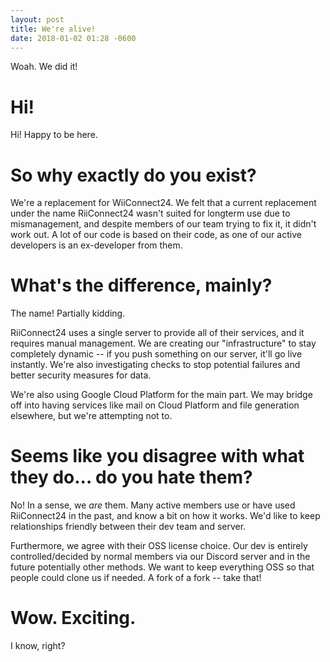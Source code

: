 ```yaml
---
layout: post
title: We're alive!
date: 2018-01-02 01:28 -0600
---
```


Woah. We did it!

# Hi!
Hi! Happy to be here.

# So why exactly do you exist?
We're a replacement for WiiConnect24. We felt that a current replacement under the name RiiConnect24 wasn't suited for longterm use due to mismanagement, and despite members of our team trying to fix it, it didn't work out.
A lot of our code is based on their code, as one of our active developers is an ex-developer from them.

# What's the difference, mainly?
The name! Partially kidding.

RiiConnect24 uses a single server to provide all of their services, and it requires manual management. We are creating our "infrastructure" to stay completely dynamic -- if you push something on our server, it'll go live instantly. We're also investigating checks to stop potential failures and better security measures for data.

We're also using Google Cloud Platform for the main part. We may bridge off into having services like mail on Cloud Platform and file generation elsewhere, but we're attempting not to.

# Seems like you disagree with what they do... do you hate them?
No! In a sense, we _are_ them.
Many active members use or have used RiiConnect24 in the past, and know a bit on how it works. We'd like to keep relationships friendly between their dev team and server.

Furthermore, we agree with their OSS license choice. Our dev is entirely controlled/decided by normal members via our Discord server and in the future potentially other methods. We want to keep everything OSS so that people could clone us if needed. A fork of a fork -- take that!

# Wow. Exciting.
I know, right?
